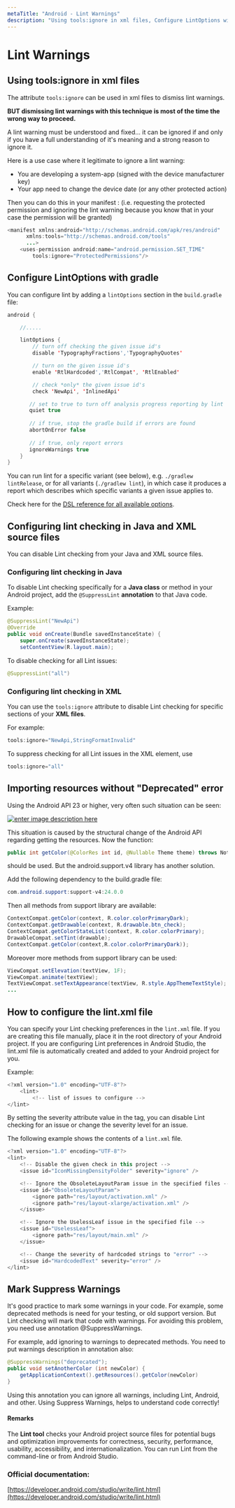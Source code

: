 ```yaml
---
metaTitle: "Android - Lint Warnings"
description: "Using tools:ignore in xml files, Configure LintOptions with gradle, Configuring lint checking in Java and XML source files, Importing resources without Deprecated error, How to configure the lint.xml file, Mark Suppress Warnings "
---
```


# Lint Warnings



## Using tools:ignore in xml files


The attribute `tools:ignore` can be used in xml files to dismiss lint warnings.

**BUT dismissing lint warnings with this technique is most of the time the wrong way to proceed.**

A lint warning must be understood and fixed... it can be ignored if and only if you have a full understanding of it's meaning and a strong reason to ignore it.

Here is a use case where it legitimate to ignore a lint warning:

- You are developing a system-app (signed with the device manufacturer key)
- Your app need to change the device date (or any other protected action)

Then you can do this in your manifest : (i.e. requesting the protected permission and ignoring the lint warning because you know that in your case the permission will be granted)

```java
<manifest xmlns:android="http://schemas.android.com/apk/res/android"
      xmlns:tools="http://schemas.android.com/tools"
      ...>
    <uses-permission android:name="android.permission.SET_TIME"
        tools:ignore="ProtectedPermissions"/>

```



## Configure LintOptions with gradle


You can configure lint by adding a `lintOptions` section in the `build.gradle` file:

```java
android {

    //.....

    lintOptions {
        // turn off checking the given issue id's
        disable 'TypographyFractions','TypographyQuotes'

        // turn on the given issue id's
        enable 'RtlHardcoded','RtlCompat', 'RtlEnabled'

        // check *only* the given issue id's
        check 'NewApi', 'InlinedApi'

       // set to true to turn off analysis progress reporting by lint
       quiet true
 
       // if true, stop the gradle build if errors are found
       abortOnError false
   
       // if true, only report errors
       ignoreWarnings true
    }
}

```

You can run lint for a specific variant (see below), e.g. `./gradlew lintRelease`, or for all variants (`./gradlew lint`), in which case it produces a report which describes which specific variants a given issue applies to.

Check here for the [DSL reference for all available options](http://google.github.io/android-gradle-dsl/current/com.android.build.gradle.internal.dsl.LintOptions.html#com.android.build.gradle.internal.dsl.LintOptions).



## Configuring lint checking in Java and XML source files


You can disable Lint checking from your Java and XML source files.

### Configuring lint checking in Java

To disable Lint checking specifically for a **Java class** or method in your Android project, add the `@SuppressLint` **annotation** to that Java code.

Example:

```java
@SuppressLint("NewApi")
@Override
public void onCreate(Bundle savedInstanceState) {
    super.onCreate(savedInstanceState);
    setContentView(R.layout.main);

```

To disable checking for all Lint issues:

```java
@SuppressLint("all")

```

### Configuring lint checking in XML

You can use the `tools:ignore` attribute to disable Lint checking for specific sections of your **XML files**.

For example:

```java
tools:ignore="NewApi,StringFormatInvalid"

```

To suppress checking for all Lint issues in the XML element, use

```java
tools:ignore="all"

```



## Importing resources without "Deprecated" error


Using the Android API 23 or higher, very often such situation can be seen:

[<img src="http://i.stack.imgur.com/kvH7C.png" alt="enter image description here" />](http://i.stack.imgur.com/kvH7C.png)

This situation is caused by the structural change of the Android API regarding getting the resources.
Now the function:

```java
public int getColor(@ColorRes int id, @Nullable Theme theme) throws NotFoundException    

```

should be used. But the android.support.v4 library has another solution.

Add the following dependency to the build.gradle file:

```java
com.android.support:support-v4:24.0.0

```

Then all methods from support library are available:

```java
ContextCompat.getColor(context, R.color.colorPrimaryDark);
ContextCompat.getDrawable(context, R.drawable.btn_check);
ContextCompat.getColorStateList(context, R.color.colorPrimary);
DrawableCompat.setTint(drawable);
ContextCompat.getColor(context,R.color.colorPrimaryDark));

```

Moreover more methods from support library can be used:

```java
ViewCompat.setElevation(textView, 1F);
ViewCompat.animate(textView);
TextViewCompat.setTextAppearance(textView, R.style.AppThemeTextStyle);
...

```



## How to configure the lint.xml file


You can specify your Lint checking preferences in the `lint.xml` file. If you are creating this file manually, place it in the root directory of your Android project. If you are configuring Lint preferences in Android Studio, the lint.xml file is automatically created and added to your Android project for you.

Example:

```java
<?xml version="1.0" encoding="UTF-8"?>
    <lint>
        <!-- list of issues to configure -->
</lint>

```

By setting the severity attribute value in the  tag, you can disable Lint checking for an issue or change the severity level for an issue.

The following example shows the contents of a `lint.xml` file.

```java
<?xml version="1.0" encoding="UTF-8"?>
<lint>
    <!-- Disable the given check in this project -->
    <issue id="IconMissingDensityFolder" severity="ignore" />

    <!-- Ignore the ObsoleteLayoutParam issue in the specified files -->
    <issue id="ObsoleteLayoutParam">
        <ignore path="res/layout/activation.xml" />
        <ignore path="res/layout-xlarge/activation.xml" />
    </issue>

    <!-- Ignore the UselessLeaf issue in the specified file -->
    <issue id="UselessLeaf">
        <ignore path="res/layout/main.xml" />
    </issue>

    <!-- Change the severity of hardcoded strings to "error" -->
    <issue id="HardcodedText" severity="error" />
</lint>

```



## Mark Suppress Warnings 


It's good practice to mark some warnings in your code. For example, some deprecated methods is need for your testing, or old support version. But Lint checking will mark that code with warnings. For avoiding this problem, you need use annotation @SuppressWarnings.

For example, add ignoring to warnings to deprecated methods. You need to put warnings description in annotation also:

```java
@SuppressWarnings("deprecated");
public void setAnotherColor (int newColor) {
    getApplicationContext().getResources().getColor(newColor)
}

```

Using this annotation you can ignore all warnings, including Lint, Android, and other. Using Suppress Warnings, helps to understand code correctly!



#### Remarks


The **Lint tool** checks your Android project source files for potential bugs and optimization improvements for correctness, security, performance, usability, accessibility, and internationalization. You can run Lint from the command-line or from Android Studio.

### Official documentation:

[https://developer.android.com/studio/write/lint.html](https://developer.android.com/studio/write/lint.html)

